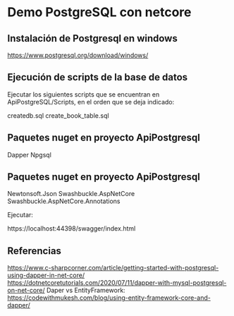 # Demo PostgreSQL con netcore

## Instalación de Postgresql en windows

https://www.postgresql.org/download/windows/


## Ejecución de scripts de la base de datos

Ejecutar los siguientes scripts que se encuentran en ApiPostgreSQL/Scripts, en el orden que se deja indicado:

createdb.sql
create_book_table.sql

## Paquetes nuget en proyecto ApiPostgresql

Dapper
Npgsql


## Paquetes nuget en proyecto ApiPostgresql

Newtonsoft.Json
Swashbuckle.AspNetCore
Swashbuckle.AspNetCore.Annotations

Ejecutar:

https://localhost:44398/swagger/index.html


## Referencias

https://www.c-sharpcorner.com/article/getting-started-with-postgresql-using-dapper-in-net-core/
https://dotnetcoretutorials.com/2020/07/11/dapper-with-mysql-postgresql-on-net-core/
Daper vs EntityFramework: https://codewithmukesh.com/blog/using-entity-framework-core-and-dapper/


